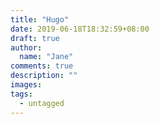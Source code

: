 ```yaml
---
title: "Hugo"
date: 2019-06-18T18:32:59+08:00
draft: true
author:
  name: "Jane"
comments: true
description: ""
images:
tags:
  - untagged
---
```


